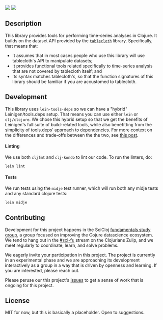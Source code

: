 [![](https://img.shields.io/clojars/v/scicloj/tablecloth.time)](https://clojars.org/scicloj/tablecloth.time)
[![](https://github.com/scicloj/tablecloth.time/actions/workflows/cd.yml/badge.svg)]()


## Description

This library provides tools for performing time-series analyses in Clojure. It builds
on the dataset API provided by the [`tablecloth`](https://github.com/scicloj/tablecloth)
library. Specifically, that means that:

* It assumes that in most cases people who use this library will use tablecloth's API
to manipulate datasets;
* It provides functional tools related specifically to time-series analysis
that are not covered by tablecloth itself; and
* Its syntax matches tablecloth's, so that the function signatures
of this library should be familiar if you are accustomed to tablecloth.

## Development

This library uses `lein-tools-deps` so we can have a "hybrid" Leinigen/tools.deps
setup. That means you can use either `lein` or `clj/clojure`. We chose this hybrid
setup so that we get the benefits of Leinigen's full suite of build-related tools,
while also benefitting from the simplicity of tools.deps' approach to dependencies.
For more context on the differences and trade-offs between the the two, see [this post](https://clojureverse.org/t/is-there-a-sales-pitch-for-switching-to-deps-edn-from-lein-in-2020/5367/5).

#### Linting

We use both `cljfmt` and `clj-kondo` to lint our code. To run the linters, do:
```bash
lein lint
```

#### Tests

We run tests using the `midje` test runner, which will run both any midje tests
and any standard clojure tests:
```bash
lein midje
```

## Contributing

Development for this project happens in the SciCloj [fundamentals study group](https://scicloj.github.io/pages/web_meetings/#sci-fu_group), a group focused on improving the Cojure datascience ecosystem. We tend to hang out in the [\#sci-fu](https://clojurians.zulipchat.com/#narrow/stream/265544-sci-fu) stream on the Clojurians Zulip, and we meet regularly to coordinate, learn, and solve problems.

We eagerly invite your participation in this project. The project is currently in an experimental phase and we are approaching its development interactively as a group in a way that is driven by openness and learning. If you are interested, please reach out.

Please peruse our this project's [issues](https://github.com/scicloj/tablecloth.time/issues) to get a sense of work that is ongoing for this project.

## License

MIT for now, but this is basically a placeholder.  Open to suggestions.

